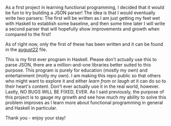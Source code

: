 As a first project in learning functional programming, I decided that it would be fun to try building a JSON parser! The idea is that I would eventually write *two* parsers: The first will be written as I am just getting my feet wet with Haskell to establish some baseline, and then some time later I will write a second parser that will hopefully show improvements and growth when compared to the first!

As of right now, only the first of these has been written and it can be found in the [august22](./august22/) file.

This is my first ever program in Haskell. Please don't actually use this to parse JSON, there are a million-and-one libraries better suited to this purpose. This program is purely for education (mostly my own) and entertainment (motly my own). I am making this repo public so that others who might want to explore it and either *learn from* or *laugh at* it can do so to their heart's content. Don't ever actually use it in the real world, however. Lastly, NO BUGS WILL BE FIXED, EVER. As I said previously, the purpose of this project is to gauge my growth and see how much my ability to solve this problem improves as I learn more about functional programming in general and Haskell in particular.

Thank you - enjoy your stay!
